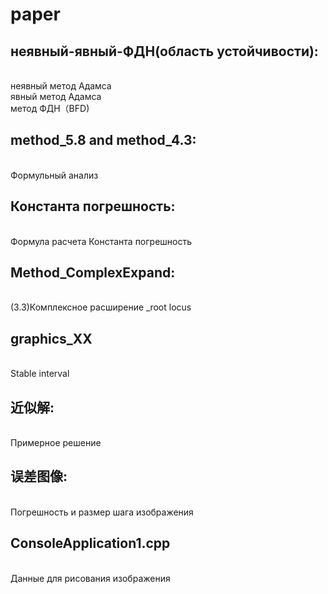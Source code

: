 # paper
## неявный-явный-ФДН(область устойчивости):
</br>неявный метод Адамсa
</br>явный метод Адамсa
</br>метод ФДН（BFD)
</br>
## method_5.8 and method_4.3:
</br>Формульный анализ
##  Константа погрешность:
</br>Формула расчета Константа погрешность
## Method_ComplexExpand:
</br> (3.3)Комплексное расширение _root locus
## graphics_XX
</br>Stable interval
##  近似解:
</br>Примерное решение
##  误差图像:
</br>Погрешность и размер шага изображения
## ConsoleApplication1.cpp
</br>Данные для рисования изображения
